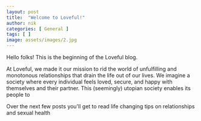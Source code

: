 ```yaml
---
layout: post
title:  "Welcome to Loveful!"
author: nik
categories: [ General ]
tags: [ ]
image: assets/images/2.jpg
---
```


Hello folks! This is the beginning of the Loveful blog. 

At Loveful, we made it our mission to rid the world of unfulfilling and monotonous relationships that drain the life out of our lives. We imagine a society where every individual feels loved, secure, and happy with themselves and their partner. This (seemingly) utopian society enables its people to  

Over the next few posts you'll get to read life changing tips on relationships and sexual health
